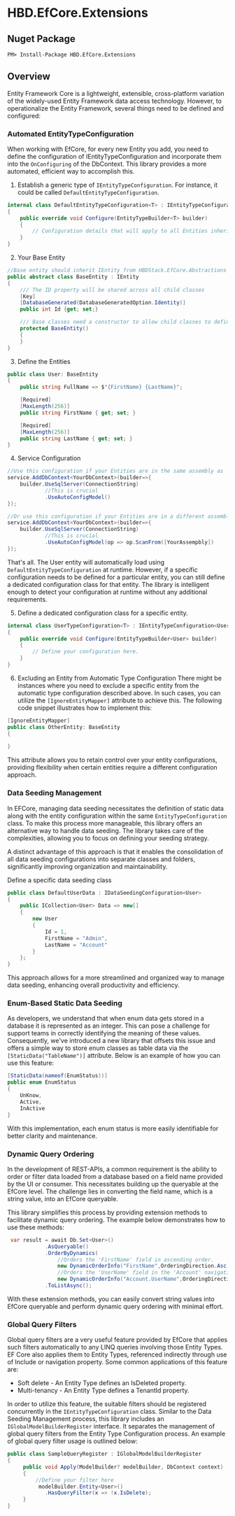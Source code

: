 # HBD.EfCore.Extensions

## Nuget Package

```cmd
PM> Install-Package HBD.EfCore.Extensions
```

## Overview

Entity Framework Core is a lightweight, extensible, cross-platform variation of the widely-used Entity Framework data access technology. However, to operationalize the Entity Framework, several things need to be defined and configured:

### Automated EntityTypeConfiguration
When working with EfCore, for every new Entity you add, you need to define the configuration of IEntityTypeConfiguration and incorporate them into the `OnConfiguring` of the DbContext. This library provides a more automated, efficient way to accomplish this.

1. Establish a generic type of `IEntityTypeConfiguration`. For instance, it could be called `DefaultEntityTypeConfiguration`.
```csharp
internal class DefaultEntityTypeConfiguration<T> : IEntityTypeConfiguration<T> where T : BaseEntity
{
    public override void Configure(EntityTypeBuilder<T> builder)
    {
        // Configuration details that will apply to all Entities inherited from BaseEntity
    }
}
```
2. Your Base Entity
```csharp
//Base entity should inherit IEntity from HBDStack.EfCore.Abstractions where the magic happens.
public abstract class BaseEntity : IEntity
{
    /// The ID property will be shared across all child classes
    [Key]
    [DatabaseGenerated(DatabaseGeneratedOption.Identity)]
    public int Id {get; set;}

    /// Base classes need a constructor to allow child classes to define a private constructor
    protected BaseEntity()
    {
    }
}
```
3. Define the Entities

```csharp
public class User: BaseEntity
{
    public string FullName => $"{FirstName} {LastName}";

    [Required]
    [MaxLength(256)]
    public string FirstName { get; set; }

    [Required]
    [MaxLength(256)]
    public string LastName { get; set; }
}
```

4. Service Configuration
```csharp
//Use this configuration if your Entities are in the same assembly as `YourDbContext`
service.AddDbContext<YourDbContext>(builder=>{
    builder.UseSqlServer(ConnectionString)
            //This is crucial
            .UseAutoConfigModel()
});

//Or use this configuration if your Entities are in a different assembly than `YourDbContext`
service.AddDbContext<YourDbContext>(builder=>{
    builder.UseSqlServer(ConnectionString)
            //This is crucial
            .UseAutoConfigModel(op => op.ScanFrom([YourAssempbly])
});
```

That's all. The User entity will automatically load using `DefaultEntityTypeConfiguration` at runtime. However, if a specific configuration needs to be defined for a particular entity, you can still define a dedicated configuration class for that entity. The library is intelligent enough to detect your configuration at runtime without any additional requirements.

5. Define a dedicated configuration class for a specific entity.
```csharp
internal class UserTypeConfiguration<T> : IEntityTypeConfiguration<User>
{
    public override void Configure(EntityTypeBuilder<User> builder)
    {
        // Define your configuration here.
    }
}
```

6. Excluding an Entity from Automatic Type Configuration
   There might be instances where you need to exclude a specific entity from the automatic type configuration described above. In such cases, you can utilize the `[IgnoreEntityMapper]` attribute to achieve this. The following code snippet illustrates how to implement this:

```csharp
[IgnoreEntityMapper]
public class OtherEntity: BaseEntity
{
    
}
```
This attribute allows you to retain control over your entity configurations, providing flexibility when certain entities require a different configuration approach.

### Data Seeding Management
In EFCore, managing data seeding necessitates the definition of static data along with the entity configuration within the same `EntityTypeConfiguration` class. To make this process more manageable, this library offers an alternative way to handle data seeding. The library takes care of the complexities, allowing you to focus on defining your seeding strategy.

A distinct advantage of this approach is that it enables the consolidation of all data seeding configurations into separate classes and folders, significantly improving organization and maintainability.

Define a specific data seeding class
```csharp
public class DefaultUserData : IDataSeedingConfiguration<User>
{
    public ICollection<User> Data => new[]
    {
        new User
        {
            Id = 1,
            FirstName = "Admin",
            LastName = "Account"
        }
    };
}
```
This approach allows for a more streamlined and organized way to manage data seeding, enhancing overall productivity and efficiency.

### Enum-Based Static Data Seeding

As developers, we understand that when enum data gets stored in a database it is represented as an integer. This can pose a challenge for support teams in correctly identifying the meaning of these values.
Consequently, we've introduced a new library that offsets this issue and offers a simple way to store enum classes as table data via the `[StaticData("TableName")]` attribute.
Below is an example of how you can use this feature:

```csharp
[StaticData(nameof(EnumStatus))]
public enum EnumStatus
{
    UnKnow,
    Active,
    InActive
}
```
With this implementation, each enum status is more easily identifiable for better clarity and maintenance.

### Dynamic Query Ordering
In the development of REST-APIs, a common requirement is the ability to order or filter data loaded from a database based on a field name provided by the UI or consumer. This necessitates building up the queryable at the EfCore level. The challenge lies in converting the field name, which is a string value, into an EfCore queryable.

This library simplifies this process by providing extension methods to facilitate dynamic query ordering. The example below demonstrates how to use these methods:

```csharp
 var result = await Db.Set<User>()
            .AsQueryable()
            .OrderByDynamics(
                //Orders the 'FirstName' field in ascending order.
                new DynamicOrderInfo("FirstName",OrderingDirection.Asc), 
                //Orders the 'UserName' field in the 'Account' navigation property in descending order.
                new DynamicOrderInfo("Account.UserName",OrderingDirection.Desc))
            .ToListAsync();
```
With these extension methods, you can easily convert string values into EfCore queryable and perform dynamic query ordering with minimal effort.

### Global Query Filters

Global query filters are a very useful feature provided by EfCore that applies such filters automatically to any LINQ queries involving those Entity Types. EF Core also applies them to Entity Types, referenced indirectly through use of Include or navigation property. Some common applications of this feature are:
- Soft delete - An Entity Type defines an IsDeleted property.
- Multi-tenancy - An Entity Type defines a TenantId property.

In order to utilize this feature, the suitable filters should be registered concurrently in the `IEntityTypeConfiguration` class. Similar to the Data Seeding Management process, this library includes an `IGlobalModelBuilderRegister` interface. It separates the management of global query filters from the Entity Type Configuration process.
An example of global query filter usage is outlined below:

```csharp
public class SampleQueryRegister : IGlobalModelBuilderRegister
{
     public void Apply(ModelBuilder? modelBuilder, DbContext context)
     {
         //Define your filter here
          modelBuilder.Entity<User>()
            .HasQueryFilter(x => !x.IsDelete);
     }
}
```
